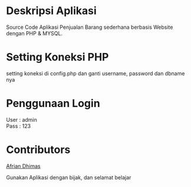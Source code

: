 # Deskripsi Aplikasi 
Source Code Aplikasi Penjualan Barang sederhana berbasis Website dengan PHP & MYSQL.

# Setting Koneksi PHP
setting koneksi di config.php dan ganti username, password dan dbname nya

# Penggunaan Login
User : admin
<br/>
Pass : 123
# Contributors
<a href="https://fauzan.codekop.com/"> Afrian Dhimas</a>

Gunakan Aplikasi dengan bijak, dan selamat belajar

